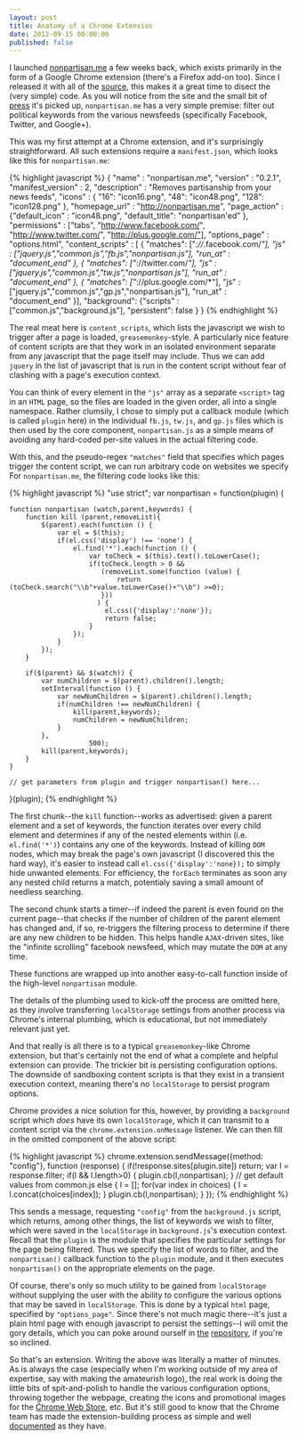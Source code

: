 ```yaml
---
layout: post
title: Anatomy of a Chrome Extension
date: 2012-09-15 00:00:00
published: false
---
```


I launched [nonpartisan.me][1] a few weeks back, which exists
primarily in the form of a Google Chrome extension (there's a Firefox
add-on too).  Since I released it with all of the [source][2], this
makes it a great time to disect the (very simple) code.  As you will
notice from the site and the small bit of [press][5] it's picked up,
`nonpartisan.me` has a very simple premise: filter out political
keywords from the various newsfeeds (specifically Facebook, Twitter,
and Google+).

This was my first attempt at a Chrome extension, and it's surprisingly
straightforward.  All such extensions require a `manifest.json`, which
looks like this for `nonpartisan.me`:

{% highlight javascript %}
{
    "name"             : "nonpartisan.me",
    "version"          : "0.2.1",
    "manifest_version" : 2,
    "description"      : "Removes partisanship from your news feeds",
    "icons"            : { "16": "icon16.png",
                           "48": "icon48.png",
                          "128": "icon128.png" },
    "homepage_url"     : "http://nonpartisan.me",
    "page_action"      : {"default_icon" : "icon48.png",
                          "default_title": "nonpartisan'ed" },
    "permissions"      : ["tabs",
                          "http://www.facebook.com/",
                          "http://www.twitter.com/",
                          "http://plus.google.com/"],
    "options_page"     : "options.html",
    "content_scripts"  : [
    {
        "matches": ["*://*.facebook.com/*"],
        "js"     : ["jquery.js","common.js","fb.js","nonpartisan.js"],
        "run_at" : "document_end"
    },
    {
        "matches": ["*://twitter.com/*"],
        "js"     : ["jquery.js","common.js","tw.js","nonpartisan.js"],
        "run_at" : "document_end"
    },
    {
        "matches": ["*://plus.google.com/*"],
        "js"     : ["jquery.js","common.js","gp.js","nonpartisan.js"],
        "run_at" : "document_end"
    }],
    "background": {"scripts"   : ["common.js","background.js"],
                   "persistent": false }
}
{% endhighlight %}

The real meat here is `content_scripts`, which lists the javascript we
wish to trigger after a page is loaded, `greasemonkey`-style.  A
particularly nice feature of content scripts are that they work in an
isolated environment separate from any javascript that the page itself
may include.  Thus we can add `jquery` in the list of javascript that
is run in the content script without fear of clashing with a page's
execution context.  

You can think of every element in the `"js"` array as a separate
`<script>` tag in an `HTML` page, so the files are loaded in the given
order, all into a single namespace.  Rather clumsily, I chose to
simply put a callback module (which is called `plugin` here) in the
individual `fb.js`, `tw.js`, and `gp.js` files which is then used by
the core component, `nonpartisan.js` as a simple means of avoiding any
hard-coded per-site values in the actual filtering code.

With this, and the pseudo-regex `"matches"` field that specifies which
pages trigger the content script, we can run arbitrary code on
websites we specify For `nonpartisan.me`, the filtering code looks
like this:

{% highlight javascript %}
"use strict";
var nonpartisan = function(plugin) {

    function nonpartisan (watch,parent,keywords) {
        function kill (parent,removeList){
            $(parent).each(function () {
                var el = $(this);
                if(el.css('display') !== 'none') {
                    el.find('*').each(function () {
                        var toCheck = $(this).text().toLowerCase();
                        if(toCheck.length > 0 &&
                           (removeList.some(function (value) {
                               return (toCheck.search("\\b"+value.toLowerCase()+"\\b") >=0);
                           }))
                          ) {
                            el.css({'display':'none'});
                            return false;
                        }
                    });
                }
            });
        }

        if($(parent) && $(watch)) {
            var numChildren = $(parent).children().length;
            setInterval(function () {
                var newNumChildren = $(parent).children().length;
                if(numChildren !== newNumChildren) {
                    kill(parent,keywords);
                    numChildren = newNumChildren;
                }
            },
                        500);
            kill(parent,keywords);
        }
    }

    // get parameters from plugin and trigger nonpartisan() here...

}(plugin);
{% endhighlight %}

The first chunk--the `kill` function--works as advertised: given a
parent element and a set of keywords, the function iterates over every
child element and determines if any of the nested elements within
(i.e. `el.find('*')`) contains any one of the keywords.  Instead of
killing `DOM` nodes, which may break the page's own javascript (I
discovered this the hard way), it's easier to instead call
`el.css({'display':'none});` to simply hide unwanted elements.  For
efficiency, the `forEach` terminates as soon any any nested child
returns a match, potentialy saving a small amount of needless
searching. 

The second chunk starts a timer--if indeed the parent is even found on
the current page--that checks if the number of children of the parent
element has changed and, if so, re-triggers the filtering process to
determine if there are any new children to be hidden.  This helps
handle `AJAX`-driven sites, like the "infinite scrolling" facebook
newsfeed, which may mutate the `DOM` at any time.

These functions are wrapped up into another easy-to-call function
inside of the high-level `nonpartisan` module.  

The details of the
plumbing used to kick-off the process are omitted here, as they
involve transferring `localStorage` settings from another process via
Chrome's internal plumbing, which is educational, but not immediately
relevant just yet.  

And that really is all there is to a typical `greasemonkey`-like
Chrome extension, but that's certainly not the end of what a complete
and helpful extension can provide.  The trickier bit is persisting
configuration options.  The downside of sandboxing content scripts is
that they exist in a transient execution context, meaning there's no
`localStorage` to persist program options.

Chrome provides a nice solution for this, however, by providing a
`background` script which *does* have its own `localStorage`, which it
can transmit to a content script via the `chrome.extension.onMessage`
listener.  We can then fill in the omitted component of the above
script:

{% highlight javascript %}
chrome.extension.sendMessage({method: "config"}, function (response) {
    if(!response.sites[plugin.site]) return;
    var l = response.filter;
    if(l && l.length>0) {
        plugin.cb(l,nonpartisan);
    }
	// get default values from common.js
    else {
        l = [];
        for(var index in choices) {
            l = l.concat(choices[index]);
        }
        plugin.cb(l,nonpartisan);
    }
});
{% endhighlight %}

This sends a message, requesting `"config"` from the `background.js`
script, which returns, among other things, the list of keywords we
wish to filter, which were saved in the `localStorage` in
`background.js`'s execution context.  Recall that the `plugin` is the
module that specifies the particular settings for the page being
filtered.  Thus we specify the list of words to filter, and the
`nonpartisan()` callback function to the `plugin` module, and it then
executes `nonpartisan()` on the appropriate elements on the page.

Of course, there's only so much utility to be gained from
`localStorage` without supplying the user with the ability to
configure the various options that may be saved in `localStorage`.
This is done by a typical `html` page, specified by `"options_page"`.
Since there's not much magic there--it's just a plain html page with
enough javascript to persist the settings--I will omit the gory
details, which you can poke around ourself in [the][3]
[repository][4], if you're so inclined.

So that's an extension.  Writing the above was literally a matter of
minutes.  As is always the case (especially when I'm working outside
of my area of expertise, say with making the amateurish logo), the
real work is doing the little bits of spit-and-polish to handle the
various configuration options, throwing together the webpage, creating
the icons and promotional images for the [Chrome Web Store][6], etc.
But it's still good to know that the Chrome team has made the
extension-building process as simple and well [documented][7] as they
have.

[1]: http://nonpartisan.me
[2]: https://github.com/malloc47/nonpartisan.me
[3]: https://github.com/malloc47/nonpartisan.me/blob/master/chrome/options.js
[4]: https://github.com/malloc47/nonpartisan.me/blob/master/chrome/background.js
[5]: http://www.charlestoncitypaper.com/charleston/sick-of-politics-on-facebook-try-this-browser-tool/Content?oid=4153447
[6]: https://chrome.google.com/webstore/detail/ninebcppidndhampaggnjbijpacoadgg?
[7]: http://developer.chrome.com/extensions/docs.html
